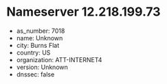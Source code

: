 # Nameserver 12.218.199.73

* as_number: 7018
* name: Unknown
* city: Burns Flat
* country: US
* organization: ATT-INTERNET4
* version: Unknown
* dnssec: false
